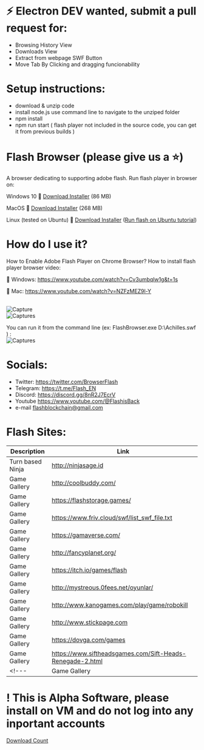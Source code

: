 # ⚡ Electron DEV wanted, submit a pull request for:
 - Browsing History View
 - Downloads View
 - Extract from webpage SWF Button
 - Move Tab By Clicking and dragging funcionability

# Setup instructions:
 - download & unzip code
 - install node.js use command line to navigate to the unziped folder 
 - npm install 
 - npm run start
 ( flash player not included in the source code, you can get it from previous builds )
 

# Flash Browser  (please give us a :star:)
A browser dedicating to supporting adobe flash. 
Run flash player in browser on:
 
Windows 10
:link: [Download Installer](https://github.com/radubirsan/FlashBrowser/releases) (86 MB) 

MacOS
:link: [Download Installer](https://github.com/radubirsan/FlashBrowser/releases/tag/v0.2) (268 MB) 

Linux (tested on Ubuntu)
:link: [Download Installer](https://github.com/radubirsan/FlashBrowser/releases/tag/v0.01) ([Run flash on Ubuntu tutorial](https://flash.pm/2021/09/23/run-flash-player-on-linux-ubuntu-with-flashbrowser-in-14-steps/)) 

# How do I use it?
How to Enable Adobe Flash Player on Chrome Browser?
How to install flash player browser video:

:movie_camera: Windows:
https://www.youtube.com/watch?v=Cv3umbqlw1g&t=1s

:movie_camera: Mac:
https://www.youtube.com/watch?v=NZFzMEZ9l-Y

<br/>![Capture](https://wethegeek.com/wp-content/uploads/2021/07/Adobe-Flash-Player.png)
<br/>![Captures](https://images-na.ssl-images-amazon.com/images/I/A1p%2BBYQK5BL.png)

You can run it from the command line (ex: FlashBrowser.exe D:\\Achilles.swf ) :
<br/>![Captures](https://flash.pm/Capture.JPG)


# Socials:
- Twitter: https://twitter.com/BrowserFlash
- Telegram: https://t.me/Flash_EN
- Discord: https://discord.gg/8nR2J7EcrV
- Youtube https://www.youtube.com/@FlashisBack
- e-mail flashblockchain@gmail.com

# Flash Sites:

| Description  | Link |
| ------------- | ------------- |
| Turn based Ninja  | http://ninjasage.id  |
| Game Gallery  | http://coolbuddy.com/  |
| Game Gallery| https://flashstorage.games/ |
| Game Gallery| https://www.friv.cloud/swf/list_swf_file.txt|
| Game Gallery| https://gamaverse.com/|
| Game Gallery| http://fancyplanet.org/|
| Game Gallery| https://itch.io/games/flash |
| Game Gallery| http://mystreous.0fees.net/oyunlar/ |
| Game Gallery| http://www.kanogames.com/play/game/robokill |
| Game Gallery| http://www.stickpage.com |
| Game Gallery| https://dovga.com/games |
| Game Gallery| https://www.siftheadsgames.com/Sift-Heads-Renegade-2.html |
<!---| Game Gallery| http://web.archive.org/web/20140818215300/http://www.nitrome.com/games/bumpbattleroyale/#.U_J11DO286Q |-->



# ! This is Alpha Software, please install on VM and do not log into any inportant accounts
[Download Count](https://hanadigital.github.io/grev/?user=radubirsan&repo=FlashBrowser2)

